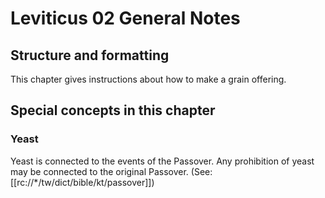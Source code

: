 # Leviticus 02 General Notes
## Structure and formatting

This chapter gives instructions about how to make a grain offering.

## Special concepts in this chapter

### Yeast
Yeast is connected to the events of the Passover. Any prohibition of yeast may be connected to the original Passover. (See: [[rc://*/tw/dict/bible/kt/passover]])